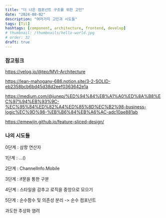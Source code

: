 ```yaml
---
title: "더 나은 컴포넌트 구조를 위한 고민"
date: "2024-08-02"
description: "여러가지 고민과 시도들"
tags: [Til]
hashtags: [component, architecture, frontend, develop]
# thumbnail: /thumbnails/hello-world.jpg
# order: 32
draft: true
---
```


### 참고링크

https://velog.io/@teo/MVI-Architecture

https://lean-mahogany-686.notion.site/3-2-SOLID-eb2358bcb6bd45d38d2eef0363642e1a

https://medium.com/@junep/%ED%94%84%EB%A1%A0%ED%8A%B8%EC%97%94%EB%93%9C-%EC%95%84%ED%82%A4%ED%85%8D%EC%B2%98-business-logic%EC%9D%98-%EB%B6%84%EB%A6%AC-adc10ae881ab

https://emewjin.github.io/feature-sliced-design/

### 나의 시도들

0단계 : 삼항 연산자

1단계 : ...()

2단계 : ChannelInfo.Mobile

3단계 : if문을 통한 구분

4단계 : 스타일을 감추고 로직을 중앙으로 모으기

5단계 : 순수함수 및 의존성 분리 -> 순수 컴포넌트

과도한 추상화 염려

